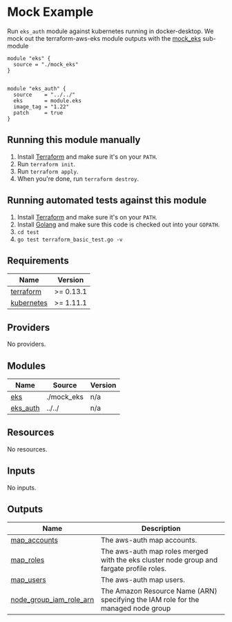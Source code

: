 <!-- BEGINNING OF PRE-COMMIT-TERRAFORM DOCS HOOK -->


# Mock Example

Run `eks_auth` module against kubernetes running in docker-desktop. We mock out the terraform-aws-eks module outputs with the [mock_eks](./mock_eks) sub-module

```hcl
module "eks" {
  source = "./mock_eks"
}


module "eks_auth" {
  source    = "../../"
  eks       = module.eks
  image_tag = "1.22"
  patch     = true
}
```

## Running this module manually

1. Install [Terraform](https://www.terraform.io/) and make sure it's on your `PATH`.
1. Run `terraform init`.
1. Run `terraform apply`.
1. When you're done, run `terraform destroy`.

## Running automated tests against this module

1. Install [Terraform](https://www.terraform.io/) and make sure it's on your `PATH`.
1. Install [Golang](https://golang.org/) and make sure this code is checked out into your `GOPATH`.
1. `cd test`
1. `go test terraform_basic_test.go -v`

## Requirements

| Name | Version |
|------|---------|
| <a name="requirement_terraform"></a> [terraform](#requirement\_terraform) | >= 0.13.1 |
| <a name="requirement_kubernetes"></a> [kubernetes](#requirement\_kubernetes) | >= 1.11.1 |

## Providers

No providers.

## Modules

| Name | Source | Version |
|------|--------|---------|
| <a name="module_eks"></a> [eks](#module\_eks) | ./mock_eks | n/a |
| <a name="module_eks_auth"></a> [eks\_auth](#module\_eks\_auth) | ../../ | n/a |

## Resources

No resources.

## Inputs

No inputs.

## Outputs

| Name | Description |
|------|-------------|
| <a name="output_map_accounts"></a> [map\_accounts](#output\_map\_accounts) | The aws-auth map accounts. |
| <a name="output_map_roles"></a> [map\_roles](#output\_map\_roles) | The aws-auth map roles merged with the eks cluster node group and fargate profile roles. |
| <a name="output_map_users"></a> [map\_users](#output\_map\_users) | The aws-auth map users. |
| <a name="output_node_group_iam_role_arn"></a> [node\_group\_iam\_role\_arn](#output\_node\_group\_iam\_role\_arn) | The Amazon Resource Name (ARN) specifying the IAM role for the managed node group |
<!-- END OF PRE-COMMIT-TERRAFORM DOCS HOOK -->
